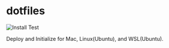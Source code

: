 # dotfiles
![Install Test](https://github.com/mo-mo-666/dotfiles/workflows/Install%20Test/badge.svg)

Deploy and Initialize for Mac, Linux(Ubuntu), and WSL(Ubuntu).
